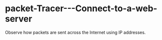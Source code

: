 # packet-Tracer---Connect-to-a-web-server
Observe how packets are sent across the Internet using IP addresses.
